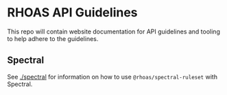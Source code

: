 # RHOAS API Guidelines

This repo will contain website documentation for API guidelines and tooling to help adhere to the guidelines.
## Spectral 

See [./spectral](./spectral) for information on how to use `@rhoas/spectral-ruleset` with Spectral.
